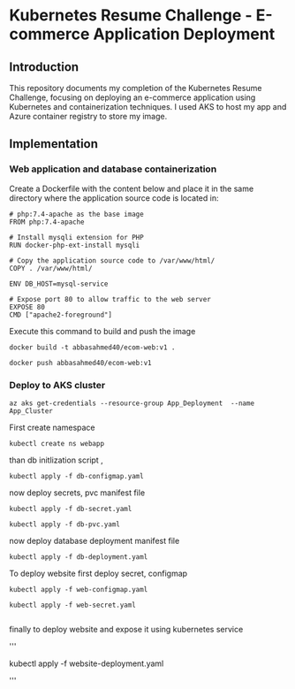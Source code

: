 # Kubernetes Resume Challenge - E-commerce Application Deployment

## Introduction
This repository documents my completion of the Kubernetes Resume Challenge, focusing on deploying an e-commerce application using Kubernetes and containerization techniques. I used AKS to host my app and Azure container registry to store my image.

## Implementation

### Web application and database containerization

Create a Dockerfile with the content below and place it in the same directory where the application source code is located in:

```
# php:7.4-apache as the base image
FROM php:7.4-apache

# Install mysqli extension for PHP
RUN docker-php-ext-install mysqli

# Copy the application source code to /var/www/html/
COPY . /var/www/html/

ENV DB_HOST=mysql-service

# Expose port 80 to allow traffic to the web server
EXPOSE 80
CMD ["apache2-foreground"]
```
Execute this command to build and push the image
```
docker build -t abbasahmed40/ecom-web:v1 .

docker push abbasahmed40/ecom-web:v1

```
### Deploy to AKS cluster

```
az aks get-credentials --resource-group App_Deployment  --name App_Cluster

```

First  create namespace

```
kubectl create ns webapp
```

than db initlization script , 


```
kubectl apply -f db-configmap.yaml

```

now deploy secrets, pvc manifest file 

```
kubectl apply -f db-secret.yaml

kubectl apply -f db-pvc.yaml

```


now deploy database deployment manifest file

```
kubectl apply -f db-deployment.yaml
```

To deploy website first deploy secret, configmap

```
kubectl apply -f web-configmap.yaml

kubectl apply -f web-secret.yaml
 
```

finally to deploy website and expose it using kubernetes service

'''

kubectl apply -f website-deployment.yaml

''' 
